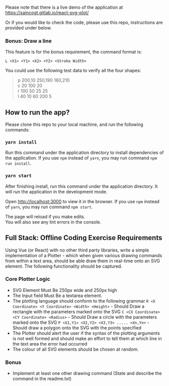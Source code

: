 Please note that there is a live demo of the application at https://saincogt.gitlab.io/react-svg-plot/

Or if you would like to check the code, please use this repo, instructions are provided under below.

### Bonus: Draw a line

This feature is for the bonus requirement, the command format is:

`L <X1> <Y1> <X2> <Y2> <Stroke Width>`

You could use the following test data to verify all the four shapes:

> p 200,10 250,190 160,210\
> c 20 100 20\
> r 100 50 25 25\
> l 40 10 60 200 5

## How to run the app?

Please clone this repo to your local machine, and run the following commands:

### `yarn install`

Run this command under the application directory to install dependencies of the application.
If you use `npm` instead of `yarn`, you may run command `npm run install`.

### `yarn start`

After finishing install, run this command under the application directory. It will run the application in the development mode.

Open [http://localhost:3000](http://localhost:3000) to view it in the browser.
If you use `npm` instead of `yarn`, you may run command `npm start`.

The page will reload if you make edits.<br />
You will also see any lint errors in the console.

## Full Stack: Offline Coding Exercise Requirements

Using Vue (or React) with no other third party libraries, write a simple implementation of a Plotter - which when given various drawing commands from within a text area, should be able draw them in real-time onto an SVG element.
The following functionality should be captured.

### Core Plotter Logic

-   SVG Element Must Be 250px wide and 250px high
-   The Input field Must Be a textarea element.
-   The plotting language should conform to the following grammar `R <X Coordinate> <Y Coordinate> <Width> <Height>` - Should Draw a rectangle with the parameters marked onto the SVG `C <CX Coordinate> <CY Coordinate> <Radius>` - Should Draw a circle with the parameters marked onto the SVG `P <X1,Y1> <X2,Y2> <X3,Y3> ..... <Xn,Yn>` - Should draw a polygon onto the SVG with the points specified
-   The Plotter should alert the user if the syntax of the plotting arguments is not well formed and should make an effort to tell them at which line in the text area the error had occurred
-   The colour of all SVG elements should be chosen at random.

### Bonus

-   Implement at least one other drawing command (State and describe the command in the readme.txt)
